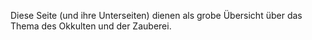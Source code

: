 ﻿<!--t > WARNUNG vor Zauberei/Spiritismus/Okkultismus! t-->
<!--d  d-->

Diese Seite (und ihre Unterseiten) dienen als grobe Übersicht über das Thema des Okkulten und der Zauberei.

